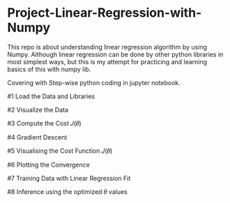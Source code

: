 # Project-Linear-Regression-with-Numpy

This repo is about understanding linear regression algorithm by using Numpy.
Although linear regression can be done by other python libraries in most simplest ways,
but this is my attempt for practicing and learning basics of this with numpy lib.

Covering with Step-wise python coding in jupyter notebook.

#1 Load the Data and Libraries

#2 Visualize the Data

#3 Compute the Cost 𝐽(𝜃)

#4 Gradient Descent

#5 Visualising the Cost Function  𝐽(𝜃)

#6 Plotting the Convergence

#7 Training Data with Linear Regression Fit

#8 Inference using the optimized 𝜃 values
 
